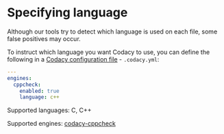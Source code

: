 # Specifying language

Although our tools try to detect which language is used on each file, some false positives may occur.

To instruct which language you want Codacy to use, you can define the following in a [Codacy configuration file](/hc/en-us/articles/115002130625-Codacy-Configuration-File) - `.codacy.yml`:

```yaml
---
engines:
  cppcheck:
    enabled: true
    language: c++
```

Supported languages: C, C++

Supported engines: [codacy-cppcheck](https://github.com/codacy/codacy-cppcheck)
